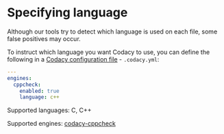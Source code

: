 # Specifying language

Although our tools try to detect which language is used on each file, some false positives may occur.

To instruct which language you want Codacy to use, you can define the following in a [Codacy configuration file](/hc/en-us/articles/115002130625-Codacy-Configuration-File) - `.codacy.yml`:

```yaml
---
engines:
  cppcheck:
    enabled: true
    language: c++
```

Supported languages: C, C++

Supported engines: [codacy-cppcheck](https://github.com/codacy/codacy-cppcheck)
